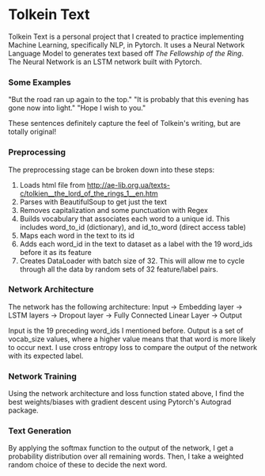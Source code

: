 # Tolkein Text
Tolkein Text is a personal project that I created to practice implementing Machine Learning, specifically NLP, in Pytorch. It uses a Neural Network Language Model to generates text based off *The Fellowship of the Ring*. The Neural Network is an LSTM network built with Pytorch.

### Some Examples
"But the road ran up again to the top."
"It is probably that this evening has gone now into light."
"Hope I wish to you."

These sentences definitely capture the feel of Tolkein's writing, but are totally original!

### Preprocessing
The preprocessing stage can be broken down into these steps:
1. Loads html file from http://ae-lib.org.ua/texts-c/tolkien__the_lord_of_the_rings_1__en.htm
2. Parses with BeautifulSoup to get just the text
3. Removes capitalization and some punctuation with Regex
4. Builds vocabulary that associates each word to a unique id. This includes word_to_id (dictionary), and id_to_word (direct access table)
5. Maps each word in the text to its id
6. Adds each word_id in the text to dataset as a label with the 19 word_ids before it as its feature
7. Creates DataLoader with batch size of 32. This will allow me to cycle through all the data by random sets of 32 feature/label pairs.

### Network Architecture
The network has the following architecture:
Input -> Embedding layer -> LSTM layers -> Dropout layer -> Fully Connected Linear Layer -> Output

Input is the 19 preceding word_ids I mentioned before. Output is a set of vocab_size values, where a higher value means that that word is more likely to occur next. I use cross entropy loss to compare the output of the network with its expected label.

### Network Training
Using the network architecture and loss function stated above, I find the best weights/biases with gradient descent using Pytorch's Autograd package.

### Text Generation
By applying the softmax function to the output of the network, I get a probability distribution over all remaining words. Then, I take a weighted random choice of these to decide the next word.
